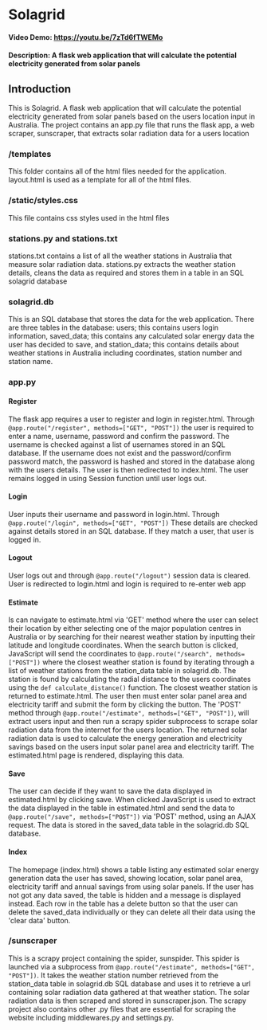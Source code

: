 # Solagrid
#### Video Demo: https://youtu.be/7zTd6fTWEMo
#### Description: A flask web application that will calculate the potential electricity generated from solar panels

## Introduction
This is Solagrid. A flask web application that will calculate the potential electricity generated from solar panels based on the users location input in Australia. The project contains an app.py file that runs the flask app, a web scraper, sunscraper, that extracts solar radiation data for a users location

### /templates
This folder contains all of the html files needed for the application. layout.html is used as a template for all of the html files.

### /static/styles.css
This file contains css styles used in the html files

### stations.py and stations.txt
stations.txt contains a list of all the weather stations in Australia that measure solar radiation data. stations.py extracts the weather station details, cleans the data as required and stores them in a table in an SQL solagrid database

### solagrid.db
This is an SQL database that stores the data for the web application. There are three tables in the database: users; this contains users login information, saved_data; this contains any calculated solar energy data the user has decided to save, and station_data; this contains details about weather stations in Australia including coordinates, station number and station name.

### app.py
#### Register
The flask app requires a user to register and login in register.html. Through `@app.route("/register", methods=["GET", "POST"])` the user is required to enter a name, username, password and confirm the password. The username is checked against a list of usernames stored in an SQL database. If the username does not exist and the password/confirm password match, the password is hashed and stored in the database along with the users details. The user is then redirected to index.html. The user remains logged in using Session function until user logs out.

#### Login
User inputs their username and password in login.html. Through `@app.route("/login", methods=["GET", "POST"])` These details are checked against details stored in an SQL database. If they match a user, that user is
logged in. 

#### Logout
User logs out and through `@app.route("/logout")` session data is cleared. User is redirected to login.html and login is required to re-enter web app

#### Estimate
Is can navigate to estimate.html via 'GET' method where the user can select their location by either selecting one of the major population centres in Australia or by searching for their nearest weather station by inputting their latitude and longitude coordinates. When the search button is clicked, JavaScript will send the coordinates to `@app.route("/search", methods=["POST"])` where the closest weather station is found by iterating through a list of weather stations from the station_data table in solagrid.db. The station is found by calculating the radial distance to the users coordinates using the `def calculate_distance()` function. The closest weather station is returned to estimate.html. The user then must enter solar panel area and electricity tariff and submit the form by clicking the button. The 'POST' method through `@app.route("/estimate", methods=["GET", "POST"])`, will extract users input and then run a scrapy spider subprocess to scrape solar radiation data from the internet for the users location. The returned solar radiation data is used to calculate the energy generation and electricity savings based on the users input solar panel area and electricity tariff. The estimated.html page is rendered, displaying this data.

#### Save
The user can decide if they want to save the data displayed in estimated.html by clicking save. When clicked JavaScript is used to extract the data displayed in the table in estimated.html and send the data to `@app.route("/save", methods=["POST"])` via 'POST' method, using an AJAX request. The data is stored in the saved_data table in the solagrid.db SQL database.

#### Index
The homepage (index.html) shows a table listing any estimated solar energy generation data the user has saved, showing location, solar panel area, electricity tariff and annual savings from using solar panels. If the user has not got any data saved, the table is hidden and a message is displayed instead. Each row in the table has a delete button so that the user can delete the saved_data individually or they can delete all their data using the 'clear data' button.

### /sunscraper
This is a scrapy project containing the spider, sunspider. This spider is launched via a subprocess from `@app.route("/estimate", methods=["GET", "POST"])`. It takes the weather station number retrieved from the station_data table in solagrid.db SQL database and uses it to retrieve a url containing solar radiation data gathered at that weather station. The solar radiation data is then scraped and stored in sunscraper.json. The scrapy project also contains other .py files that are essential for scraping the website including middlewares.py and settings.py.
